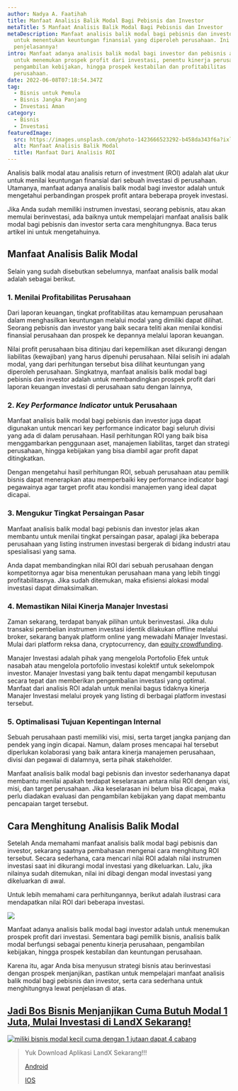 ```yaml
---
author: Nadya A. Faatihah
title: Manfaat Analisis Balik Modal Bagi Pebisnis dan Investor
metaTitle: 5 Manfaat Analisis Balik Modal Bagi Pebisnis dan Investor
metaDescription: Manfaat analisis balik modal bagi pebisnis dan investor adalah
  untuk menentukan keuntungan finansial yang diperoleh perusahaan. Ini
  penjelasannya!
intro: Manfaat adanya analisis balik modal bagi investor dan pebisnis adalah
  untuk menemukan prospek profit dari investasi, penentu kinerja perusahaan,
  pengambilan kebijakan, hingga prospek kestabilan dan profitabilitas
  perusahaan.
date: 2022-06-08T07:18:54.347Z
tag:
  - Bisnis untuk Pemula
  - Bisnis Jangka Panjang
  - Investasi Aman
category:
  - Bisnis
  - Investasi
featuredImage:
  src: https://images.unsplash.com/photo-1423666523292-b458da343f6a?ixlib=rb-1.2.1&ixid=MnwxMjA3fDB8MHxwaG90by1wYWdlfHx8fGVufDB8fHx8&auto=format&fit=crop&w=874&q=80
  alt: Manfaat Analisis Balik Modal
  title: Manfaat Dari Analisis ROI
---
```

<!--StartFragment-->

Analisis balik modal atau analisis return of investment (ROI) adalah alat ukur untuk menilai keuntungan finansial dari sebuah investasi di perusahaan. Utamanya, manfaat adanya analisis balik modal bagi investor adalah untuk mengetahui perbandingan prospek profit antara beberapa proyek investasi.

Jika Anda sudah memiliki instrumen investasi, seorang pebisnis, atau akan memulai berinvestasi, ada baiknya untuk mempelajari manfaat analisis balik modal bagi pebisnis dan investor serta cara menghitungnya. Baca terus artikel ini untuk mengetahuinya.

## Manfaat Analisis Balik Modal

Selain yang sudah disebutkan sebelumnya, manfaat analisis balik modal adalah sebagai berikut.

### 1. Menilai Profitabilitas Perusahaan

Dari laporan keuangan, tingkat profitabilitas atau kemampuan perusahaan dalam menghasilkan keuntungan melalui modal yang dimiliki dapat dilihat. Seorang pebisnis dan investor yang baik secara teliti akan menilai kondisi finansial perusahaan dan prospek ke depannya melalui laporan keuangan. 

Nilai profit perusahaan bisa ditinjau dari kepemilikan aset dikurangi dengan liabilitas (kewajiban) yang harus dipenuhi perusahaan. Nilai selisih ini adalah modal, yang dari perhitungan tersebut bisa dilihat keuntungan yang diperoleh perusahaan. Singkatnya, manfaat analisis balik modal bagi pebisnis dan investor adalah untuk membandingkan prospek profit dari laporan keuangan investasi di perusahaan satu dengan lainnya,

### 2. *Key Performance Indicator* untuk Perusahaan

Manfaat analisis balik modal bagi pebisnis dan investor juga dapat digunakan untuk mencari key performance indicator bagi seluruh divisi yang ada di dalam perusahaan. Hasil perhitungan ROI yang baik bisa menggambarkan penggunaan aset, manajemen liabilitas, target dan strategi perusahaan, hingga kebijakan yang bisa diambil agar profit dapat ditingkatkan.

Dengan mengetahui hasil perhitungan ROI, sebuah perusahaan atau pemilik bisnis dapat menerapkan atau memperbaiki key performance indicator bagi pegawainya agar target profit atau kondisi manajemen yang ideal dapat dicapai. 

### 3. Mengukur Tingkat Persaingan Pasar

Manfaat analisis balik modal bagi pebisnis dan investor jelas akan membantu untuk menilai tingkat persaingan pasar, apalagi jika beberapa perusahaan yang listing instrumen investasi bergerak di bidang industri atau spesialisasi yang sama.

Anda dapat membandingkan nilai ROI dari sebuah perusahaan dengan kompetitornya agar bisa menentukan perusahaan mana yang lebih tinggi profitabilitasnya. Jika sudah ditemukan, maka efisiensi alokasi modal investasi dapat dimaksimalkan.

### 4. Memastikan Nilai Kinerja Manajer Investasi

Zaman sekarang, terdapat banyak pilihan untuk berinvestasi. Jika dulu transaksi pembelian instrumen investasi identik dilakukan offline melalui broker, sekarang banyak platform online yang mewadahi Manajer Investasi. Mulai dari platform reksa dana, cryptocurrency, dan [equity crowdfunding](https://landx.id/).

Manajer Investasi adalah pihak yang mengelola Portofolio Efek untuk nasabah atau mengelola portofolio investasi kolektif untuk sekelompok investor. Manajer Investasi yang baik tentu dapat mengambil keputusan secara tepat dan memberikan pengembalian investasi yang optimal. Manfaat dari analisis ROI adalah untuk menilai bagus tidaknya kinerja Manajer Investasi melalui proyek yang listing di berbagai platform investasi tersebut.

### 5. Optimalisasi Tujuan Kepentingan Internal

Sebuah perusahaan pasti memiliki visi, misi, serta target jangka panjang dan pendek yang ingin dicapai. Namun, dalam proses mencapai hal tersebut diperlukan kolaborasi yang baik antara kinerja manajemen perusahaan, divisi dan pegawai di dalamnya, serta pihak stakeholder.

Manfaat analisis balik modal bagi pebisnis dan investor sederhananya dapat membantu menilai apakah terdapat keselarasan antara nilai ROI dengan visi, misi, dan target perusahaan. Jika keselarasan ini belum bisa dicapai, maka perlu diadakan evaluasi dan pengambilan kebijakan yang dapat membantu pencapaian target tersebut.

## Cara Menghitung Analisis Balik Modal

Setelah Anda memahami manfaat analisis balik modal bagi pebisnis dan investor, sekarang saatnya pembahasan mengenai cara menghitung ROI tersebut. Secara sederhana, cara mencari nilai ROI adalah nilai instrumen investasi saat ini dikurangi modal investasi yang dikeluarkan. Lalu, jika nilainya sudah ditemukan, nilai ini dibagi dengan modal investasi yang dikeluarkan di awal.

Untuk lebih memahami cara perhitungannya, berikut adalah ilustrasi cara mendapatkan nilai ROI dari beberapa investasi.<!--StartFragment-->

![](https://cdn.discordapp.com/attachments/976381310857773066/984004262147276800/cara_menghitung_analisis_balik_modal.PNG)

<!--EndFragment-->

Manfaat adanya analisis balik modal bagi investor adalah untuk menemukan prospek profit dari investasi. Sementara bagi pemilik bisnis, analisis balik modal berfungsi sebagai penentu kinerja perusahaan, pengambilan kebijakan, hingga prospek kestabilan dan keuntungan perusahaan.

Karena itu, agar Anda bisa menyusun strategi bisnis atau berinvestasi dengan prospek menjanjikan, pastikan untuk mempelajari manfaat analisis balik modal bagi pebisnis dan investor, serta cara sederhana untuk menghitungnya lewat penjelasan di atas.

## [Jadi Bos Bisnis Menjanjikan Cuma Butuh Modal 1 Juta, Mulai Investasi di LandX Sekarang!](https://landx.id/project/?utm_source=Blog&utm_medium=organic+keyword&utm_campaign=blog&utm_id=Blog)

[![miliki bisnis modal kecil cuma dengan 1 jutaan dapat 4 cabang ](https://accountgram-production.sfo2.cdn.digitaloceanspaces.com/landx_ghost/2021/11/jadi-owner-bisnis-hanya-1-jutaan-dengan-cuan-yang-sangat-menjanjikan.png)](https://landx.id/project/?utm_source=Blog&utm_medium=organic+keyword&utm_campaign=blog&utm_id=Blog)

> Yuk Download Aplikasi LandX Sekarang!!!
>
> [Android](https://play.google.com/store/apps/details?id=store.numoney.landxapp&hl=in&gl=US)
>
> [IOS](https://apps.apple.com/id/app/landx/id1453823676)